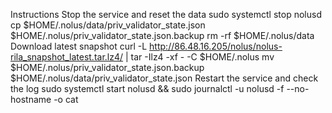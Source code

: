 Instructions
Stop the service and reset the data
sudo systemctl stop nolusd
cp $HOME/.nolus/data/priv_validator_state.json $HOME/.nolus/priv_validator_state.json.backup
rm -rf $HOME/.nolus/data
Download latest snapshot
curl -L http://86.48.16.205/nolus/nolus-rila_snapshot_latest.tar.lz4/ | tar -Ilz4 -xf - -C $HOME/.nolus
mv $HOME/.nolus/priv_validator_state.json.backup $HOME/.nolus/data/priv_validator_state.json
Restart the service and check the log
sudo systemctl start nolusd && sudo journalctl -u nolusd -f --no-hostname -o cat
